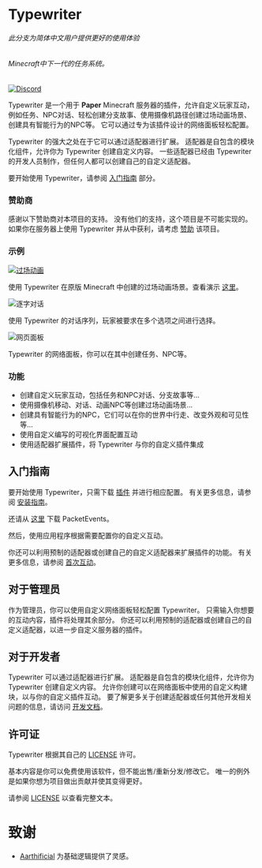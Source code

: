 # Typewriter

###### 此分支为简体中文用户提供更好的使用体验
###### Minecraft中下一代的任务系统。

[![Discord](https://img.shields.io/discord/1054708062520360960?label=discord&logo=discord&logoColor=white)](https://discord.gg/HtbKyuDDBw)

Typewriter 是一个用于 **Paper** Minecraft 服务器的插件，允许自定义玩家互动，例如任务、NPC对话、轻松创建分支故事、使用摄像机路径创建过场动画场景、创建具有智能行为的NPC等。
它可以通过专为该插件设计的网络面板轻松配置。

Typewriter 的强大之处在于它可以通过适配器进行扩展。
适配器是自包含的模块化组件，允许你为 Typewriter 创建自定义内容。
一些适配器已经由 Typewriter 的开发人员制作，但任何人都可以创建自己的自定义适配器。

要开始使用 Typewriter，请参阅 [入门指南](#getting-started) 部分。

### 赞助商

感谢以下赞助商对本项目的支持。
没有他们的支持，这个项目是不可能实现的。
如果你在服务器上使用 Typewriter 并从中获利，请考虑 [赞助](https://github.com/sponsors/gabber235) 该项目。

<!-- sponsors --><!-- sponsors -->

### 示例

[![过场动画](https://raw.githubusercontent.com/gabber235/TypeWriter/develop/readme/cinematic.gif)](https://youtu.be/1pGBtJleEuQ)

使用 Typewriter 在原版 Minecraft 中创建的过场动画场景。查看演示 [这里](https://youtu.be/1pGBtJleEuQ)。

![逐字对话](https://raw.githubusercontent.com/gabber235/TypeWriter/develop/readme/chat-messages.gif)

使用 Typewriter 的对话序列，玩家被要求在多个选项之间进行选择。

![网页面板](https://raw.githubusercontent.com/gabber235/TypeWriter/develop/readme/typewrite-interface-demo.png)

Typewriter 的网络面板，你可以在其中创建任务、NPC等。

### 功能

- 创建自定义玩家互动，包括任务和NPC对话、分支故事等...
- 使用摄像机移动、对话、动画NPC等创建过场动画场景...
- 创建具有智能行为的NPC，它们可以在你的世界中行走、改变外观和可见性等...
- 使用自定义编写的可视化界面配置互动
- 使用适配器扩展插件，将 Typewriter 与你的自定义插件集成

## 入门指南

要开始使用 Typewriter，只需下载 [插件](https://modrinth.com/plugin/typewriter/versions) 并进行相应配置。
有关更多信息，请参阅 [安装指南](https://docs.typewritermc.com/docs/installation-guide)。

还请从 [这里](https://modrinth.com/plugin/packetevents/versions?l=paper) 下载 PacketEvents。

然后，使用应用程序根据需要配置你的自定义互动。

你还可以利用预制的适配器或创建自己的自定义适配器来扩展插件的功能。
有关更多信息，请参阅 [首次互动](https://docs.typewritermc.com/docs/first-interaction)。

## 对于管理员

作为管理员，你可以使用自定义网络面板轻松配置 Typewriter。
只需输入你想要的互动内容，插件将处理其余部分。
你还可以利用预制的适配器或创建自己的自定义适配器，以进一步自定义服务器的插件。

## 对于开发者

Typewriter 可以通过适配器进行扩展。
适配器是自包含的模块化组件，允许你为 Typewriter 创建自定义内容。
允许你创建可以在网络面板中使用的自定义构建块，以与你的自定义插件互动。
要了解更多关于创建适配器或任何其他开发相关问题的信息，请访问 [开发文档](https://docs.typewritermc.com/develop)。

## 许可证
Typewriter 根据其自己的 [LICENSE](LICENSE) 许可。

基本内容是你可以免费使用该软件，但不能出售/重新分发/修改它。
唯一的例外是如果你想为项目做出贡献并使其变得更好。

请参阅 [LICENSE](LICENSE) 以查看完整文本。

# 致谢

- [Aarthificial](https://www.youtube.com/@aarthificial) 为基础逻辑提供了灵感。